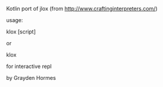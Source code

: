 Kotlin port of jlox (from http://www.craftinginterpreters.com/)

usage:

klox [script]

or

klox

for interactive repl



by Grayden Hormes
